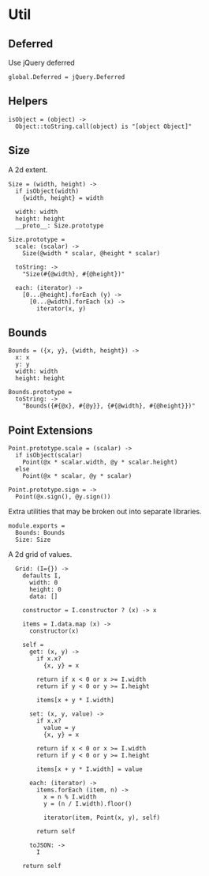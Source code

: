 Util
====

Deferred
--------

Use jQuery deferred

    global.Deferred = jQuery.Deferred

Helpers
-------

    isObject = (object) ->
      Object::toString.call(object) is "[object Object]"

Size
----

A 2d extent.

    Size = (width, height) ->
      if isObject(width)
        {width, height} = width

      width: width
      height: height
      __proto__: Size.prototype

    Size.prototype =
      scale: (scalar) ->
        Size(@width * scalar, @height * scalar)

      toString: ->
        "Size(#{@width}, #{@height})"

      each: (iterator) ->
        [0...@height].forEach (y) ->
          [0...@width].forEach (x) ->
            iterator(x, y)

Bounds
------

    Bounds = ({x, y}, {width, height}) ->
      x: x
      y: y
      width: width
      height: height

    Bounds.prototype =
      toString: ->
        "Bounds({#{@x}, #{@y}}, {#{@width}, #{@height}})"

Point Extensions
----------------

    Point.prototype.scale = (scalar) ->
      if isObject(scalar)
        Point(@x * scalar.width, @y * scalar.height)
      else
        Point(@x * scalar, @y * scalar)

    Point.prototype.sign = ->
      Point(@x.sign(), @y.sign())

Extra utilities that may be broken out into separate libraries.

    module.exports =
      Bounds: Bounds
      Size: Size

A 2d grid of values.

      Grid: (I={}) ->
        defaults I,
          width: 0
          height: 0
          data: []

        constructor = I.constructor ? (x) -> x

        items = I.data.map (x) ->
          constructor(x)

        self =
          get: (x, y) ->
            if x.x?
              {x, y} = x

            return if x < 0 or x >= I.width
            return if y < 0 or y >= I.height

            items[x + y * I.width]

          set: (x, y, value) ->
            if x.x?
              value = y
              {x, y} = x

            return if x < 0 or x >= I.width
            return if y < 0 or y >= I.height

            items[x + y * I.width] = value

          each: (iterator) ->
            items.forEach (item, n) ->
              x = n % I.width
              y = (n / I.width).floor()

              iterator(item, Point(x, y), self)

            return self

          toJSON: ->
            I

        return self
